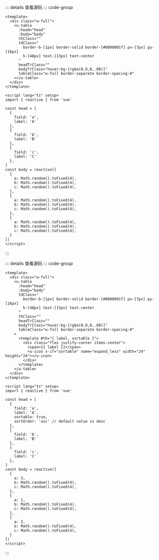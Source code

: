 <!-- import -->
<script setup>
import Basic from '../examples/table/01.basic.vue'
import Sort from '../examples/table/02.sort.vue'
</script>
<!-- import -->

<!-- component -->
<Basic></Basic>
::: details 查看源码
::: code-group
```vue [template]
<template>
  <div class="w-full">
    <u-table 
      :head="head" 
      :body="body"
      thClass=""
      tdClass="
        border-b-[1px] border-solid border-[#0000001f] px-[7px] py-[16px]
        h-[48px] text-[13px] text-center
      "
      headTrClass=""
      bodyTrClass="hover:bg-[rgba(0,0,0,.08)]"
      tableClass="w-full border-separate border-spacing-0"
    ></u-table>
  </div>
</template>
```

```vue [script]
<script lang="ts" setup>
import { reactive } from 'vue'

const head = [
  {
    field: 'a',
    label: 'A'
  },
  {
    field: 'b',
    label: 'B'
  },
  {
    field: 'c',
    label: 'C'
  },
]
const body = reactive([
  {
    a: Math.random().toFixed(4),
    b: Math.random().toFixed(4),
    c: Math.random().toFixed(4),
  },
  {
    a: Math.random().toFixed(4),
    b: Math.random().toFixed(4),
    c: Math.random().toFixed(4),
  },
  {
    a: Math.random().toFixed(4),
    b: Math.random().toFixed(4),
    c: Math.random().toFixed(4),
  }
])
</script>
```

:::
<!-- component -->

<!-- component -->
<Sort></Sort>
::: details 查看源码
::: code-group
```vue [template]
<template>
  <div class="w-full">
    <u-table 
      :head="head" 
      :body="body"
      tdClass="
        border-b-[1px] border-solid border-[#0000001f] px-[7px] py-[16px]
        h-[48px] text-[13px] text-center
      "
      thClass=""
      headTrClass=""
      bodyTrClass="hover:bg-[rgba(0,0,0,.08)]"
      tableClass="w-full border-separate border-spacing-0"
    >
      <template #th="{ label, sortable }">
        <div class="flex justify-center items-center">
          <span>{{ label }}</span>
          <u-icon v-if="sortable" name="expand_less" width="24" height="24"></u-icon>
        </div>
      </template>
    </u-table>
  </div>
</template>
```

```vue [script]
<script lang="ts" setup>
import { reactive } from 'vue'

const head = [
  {
    field: 'a',
    label: 'A',
    sortable: true,
    sortOrder: 'asc' // default value is desc
  },
  {
    field: 'b',
    label: 'B'
  },
  {
    field: 'c',
    label: 'C'
  },
]
const body = reactive([
  {
    a: 3,
    b: Math.random().toFixed(4),
    c: Math.random().toFixed(4),
  },
  {
    a: 1,
    b: Math.random().toFixed(4),
    c: Math.random().toFixed(4),
  },
  {
    a: 2,
    b: Math.random().toFixed(4),
    c: Math.random().toFixed(4),
  }
])
</script>
```

:::
<!-- component -->













